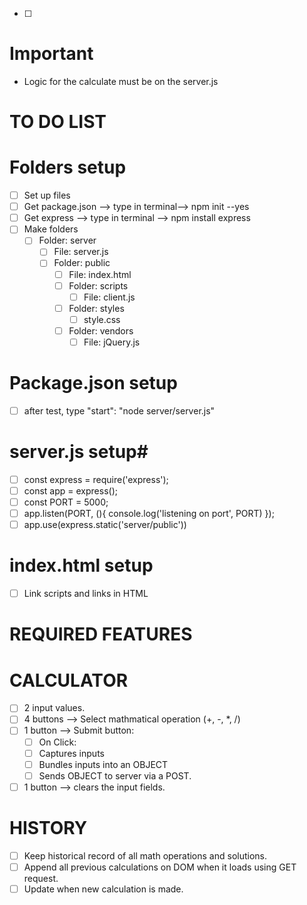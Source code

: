 - [ ] 

# Important #
- Logic for the calculate must be on the server.js

# TO DO LIST # 

# Folders setup #
- [ ] Set up files
- [ ] Get package.json --> type in terminal--> npm init --yes
- [ ] Get express --> type in terminal --> npm install express
- [ ] Make folders
    - [ ] Folder: server
        - [ ] File: server.js
        - [ ] Folder: public
            - [ ] File: index.html
            - [ ] Folder: scripts
                - [ ] File: client.js
            - [ ] Folder: styles
                - [ ] style.css
            - [ ] Folder: vendors
                - [ ] File: jQuery.js

# Package.json setup #
- [ ] after test, type "start": "node server/server.js"

# server.js setup#
- [ ] const express = require('express');
- [ ] const app = express();
- [ ] const PORT = 5000;
- [ ] app.listen(PORT, (){
    console.log('listening on port', PORT)
});
- [ ] app.use(express.static('server/public'))

# index.html setup #
- [ ] Link scripts and links in HTML

# REQUIRED FEATURES #

# CALCULATOR #
- [ ] 2 input values.
- [ ] 4 buttons --> Select mathmatical operation (+, -, *, /)
- [ ] 1 button --> Submit button:
    - [ ] On Click:
    - [ ] Captures inputs
    - [ ] Bundles inputs into an OBJECT
    - [ ] Sends OBJECT to server via a POST.
- [ ] 1 button --> clears the input fields.

# HISTORY # 
- [ ] Keep historical record of all math operations and solutions.
- [ ] Append all previous calculations on DOM when it loads using GET request.
- [ ] Update when new calculation is made.